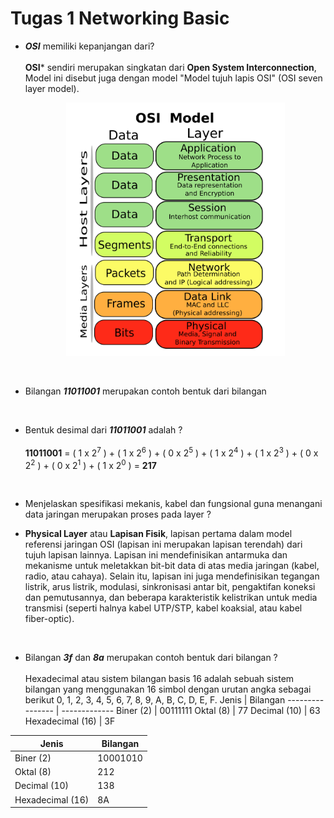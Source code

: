 # Tugas 1 Networking Basic

- ***OSI*** memiliki kepanjangan dari?  
<br>**OSI*** sendiri merupakan singkatan dari **Open System Interconnection**, Model ini disebut juga dengan model "Model    tujuh lapis OSI" (OSI seven layer model). <p align="center"><img src="images/osi-model.png" alt="OSI Model" width="350"/></div></p>
  
  <br>
- Bilangan ***11011001*** merupakan contoh bentuk dari bilangan 
  
  
  <br>
- Bentuk desimal dari ***11011001*** adalah ?  
<br>**11011001** = ( 1 x 2<sup>7</sup> ) + ( 1 x 2<sup>6</sup> ) + ( 0 x 2<sup>5</sup> ) + ( 1 x 2<sup>4</sup> ) + (  1 x 2<sup>3</sup> ) + ( 0 x 2<sup>2</sup> ) + ( 0 x 2<sup>1</sup> ) + ( 1 x 2<sup>0</sup> ) = **217**
  
  
  <br>
- Menjelaskan spesifikasi mekanis, kabel dan fungsional guna menangani data jaringan merupakan proses pada layer ?

- **Physical Layer** atau **Lapisan Fisik**, lapisan pertama dalam model referensi jaringan OSI (lapisan ini merupakan lapisan terendah) dari tujuh lapisan lainnya. Lapisan ini mendefinisikan antarmuka dan mekanisme untuk meletakkan bit-bit data di atas media jaringan (kabel, radio, atau cahaya). Selain itu, lapisan ini juga mendefinisikan tegangan listrik, arus listrik, modulasi, sinkronisasi antar bit, pengaktifan koneksi dan pemutusannya, dan beberapa karakteristik kelistrikan untuk media transmisi (seperti halnya kabel UTP/STP, kabel koaksial, atau kabel fiber-optic).   
  
  <br>
- Bilangan ***3f*** dan ***8a*** merupakan contoh bentuk dari bilangan ?  
<br>Hexadecimal atau sistem bilangan basis 16 adalah sebuah sistem bilangan yang menggunakan 16 simbol dengan urutan angka sebagai berikut 0, 1, 2, 3, 4, 5, 6, 7, 8, 9, A, B, C, D, E, F.
 Jenis            | Bilangan
 ---------------- | -------------
 Biner (2)        | 00111111
 Oktal (8)        | 77
 Decimal (10)     | 63
 Hexadecimal (16) | 3F

 Jenis            | Bilangan
 ---------------- | -------------
 Biner (2)        | 10001010
 Oktal (8)        | 212
 Decimal (10)     | 138
 Hexadecimal (16) | 8A 
